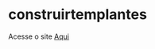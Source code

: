 # construirtemplantes
Acesse o site [Aqui](https://github.com/GabrieleBatagiero/construirtemplantes.)

